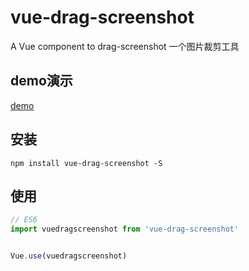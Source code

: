 # vue-drag-screenshot
 
A Vue component to drag-screenshot
一个图片裁剪工具
 ## demo演示
 [demo](http://mall.yucccc.com/vuepayboard/)
 
 ## 安装
 
 ```JS
 npm install vue-drag-screenshot -S
 ```
 
 ## 使用
 
 ```js
 // ES6
 import vuedragscreenshot from 'vue-drag-screenshot'
 
 
 Vue.use(vuedragscreenshot)
 
 